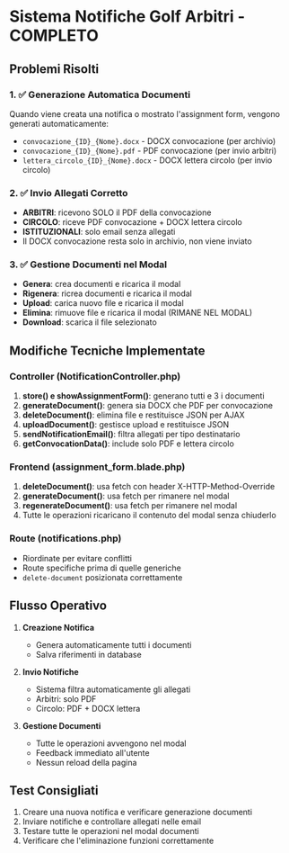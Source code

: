 # Sistema Notifiche Golf Arbitri - COMPLETO

## Problemi Risolti

### 1. ✅ Generazione Automatica Documenti
Quando viene creata una notifica o mostrato l'assignment form, vengono generati automaticamente:
- `convocazione_{ID}_{Nome}.docx` - DOCX convocazione (per archivio)
- `convocazione_{ID}_{Nome}.pdf` - PDF convocazione (per invio arbitri)
- `lettera_circolo_{ID}_{Nome}.docx` - DOCX lettera circolo (per invio circolo)

### 2. ✅ Invio Allegati Corretto
- **ARBITRI**: ricevono SOLO il PDF della convocazione
- **CIRCOLO**: riceve PDF convocazione + DOCX lettera circolo
- **ISTITUZIONALI**: solo email senza allegati
- Il DOCX convocazione resta solo in archivio, non viene inviato

### 3. ✅ Gestione Documenti nel Modal
- **Genera**: crea documenti e ricarica il modal
- **Rigenera**: ricrea documenti e ricarica il modal
- **Upload**: carica nuovo file e ricarica il modal
- **Elimina**: rimuove file e ricarica il modal (RIMANE NEL MODAL)
- **Download**: scarica il file selezionato

## Modifiche Tecniche Implementate

### Controller (NotificationController.php)
1. **store() e showAssignmentForm()**: generano tutti e 3 i documenti
2. **generateDocument()**: genera sia DOCX che PDF per convocazione
3. **deleteDocument()**: elimina file e restituisce JSON per AJAX
4. **uploadDocument()**: gestisce upload e restituisce JSON
5. **sendNotificationEmail()**: filtra allegati per tipo destinatario
6. **getConvocationData()**: include solo PDF e lettera circolo

### Frontend (assignment_form.blade.php)
1. **deleteDocument()**: usa fetch con header X-HTTP-Method-Override
2. **generateDocument()**: usa fetch per rimanere nel modal
3. **regenerateDocument()**: usa fetch per rimanere nel modal
4. Tutte le operazioni ricaricano il contenuto del modal senza chiuderlo

### Route (notifications.php)
- Riordinate per evitare conflitti
- Route specifiche prima di quelle generiche
- `delete-document` posizionata correttamente

## Flusso Operativo

1. **Creazione Notifica**
   - Genera automaticamente tutti i documenti
   - Salva riferimenti in database

2. **Invio Notifiche**
   - Sistema filtra automaticamente gli allegati
   - Arbitri: solo PDF
   - Circolo: PDF + DOCX lettera

3. **Gestione Documenti**
   - Tutte le operazioni avvengono nel modal
   - Feedback immediato all'utente
   - Nessun reload della pagina

## Test Consigliati

1. Creare una nuova notifica e verificare generazione documenti
2. Inviare notifiche e controllare allegati nelle email
3. Testare tutte le operazioni nel modal documenti
4. Verificare che l'eliminazione funzioni correttamente
